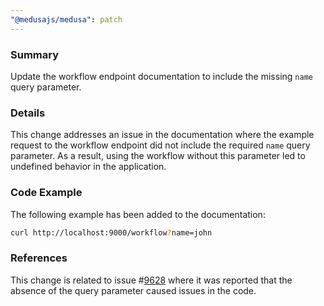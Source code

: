 ```yaml
---
"@medusajs/medusa": patch
---
```


### Summary
Update the workflow endpoint documentation to include the missing `name` query parameter.

### Details
This change addresses an issue in the documentation where the example request to the workflow endpoint did not include the required `name` query parameter. As a result, using the workflow without this parameter led to undefined behavior in the application.

### Code Example
The following example has been added to the documentation:

```bash
curl http://localhost:9000/workflow?name=john

```

### References
This change is related to issue #[9628](https://github.com/medusajs/medusa/issues/9628) where it was reported that the absence of the query parameter caused issues in the code.